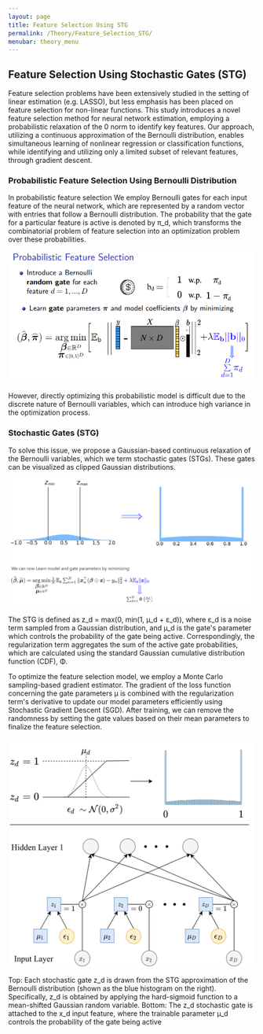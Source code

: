 ```yaml
---
layout: page
title: Feature Selection Using STG
permalink: /Theory/Feature_Selection_STG/
menubar: theory_menu
---
```


## Feature Selection Using Stochastic Gates (STG)
Feature selection problems have been extensively
studied in the setting of linear estimation (e.g. LASSO), but less emphasis has been placed on feature selection for non-linear functions.
This study introduces a novel feature selection method for neural network estimation, employing a probabilistic relaxation of the 0 norm to identify key features. Our approach, utilizing a continuous approximation of the Bernoulli distribution, enables simultaneous learning of nonlinear regression or classification functions, while identifying and utilizing only a limited subset of relevant features, through gradient descent.

### Probabilistic Feature Selection Using Bernoulli Distribution
In probabilistic feature selection We employ Bernoulli gates for each input feature of the neural network, which are represented by a random vector with entries that follow a Bernoulli distribution. The probability that the gate for a particular feature is active is denoted by π_d, which transforms the combinatorial problem of feature selection into an optimization problem over these probabilities.

<p align="center">
  <img src="/Theory/Prob_Feature_Selection_fig2.png/" alt="Probabilistic_Feature_Selection" width="500"/>
</p>


However, directly optimizing this probabilistic model is difficult due to the discrete nature of Bernoulli variables, which can introduce high variance in the optimization process. 

### Stochastic Gates (STG)

To solve this issue, we propose a Gaussian-based continuous relaxation of the Bernoulli variables, which we term stochastic gates (STGs). These gates can be visualized as clipped Gaussian distributions. 

<p align="center">
  <img src="/Theory/Gauusian_relax_fig3.png/" alt="Gauusian_Relaxation" width="700"/>
</p>

The STG is defined as z_d = max(0, min(1, µ_d + ε_d)), where ε_d is a noise term sampled from a Gaussian distribution, and µ_d is the gate's parameter which controls the probability of the gate being active. Correspondingly, the regularization term aggregates the sum of the active gate probabilities, which are calculated using the standard Gaussian cumulative distribution function (CDF), Φ.

To optimize the feature selection model, we employ a Monte Carlo sampling-based gradient estimator. The gradient of the loss function concerning the gate parameters µ is combined with the regularization term's derivative to update our model parameters efficiently using Stochastic Gradient Descent (SGD).
After training, we can remove the randomness by setting the gate values based on their mean parameters to finalize the feature selection.

<p align="center">
  <img src="/Theory/stg_figure1_left.png/" alt="stg_image" width="500"/>
</p>

Top: Each stochastic gate z_d is drawn from the STG approximation of the Bernoulli distribution (shown as the blue histogram on the right). Specifically, z_d is obtained by applying the hard-sigmoid function to a mean-shifted Gaussian random variable. Bottom: The z_d stochastic gate is attached to the x_d input feature, where the trainable parameter µ_d controls the probability of the gate being active

